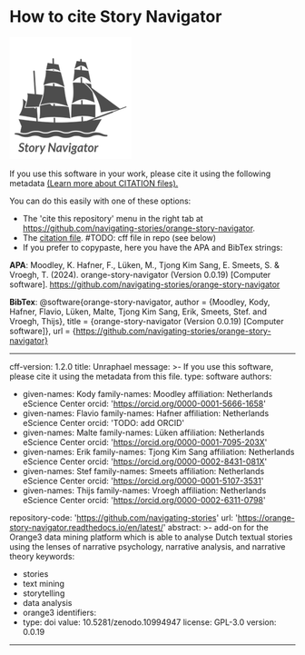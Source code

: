 How to cite Story Navigator
=======
![](../../doc/widgets/images/storynavigator_logo_small.png)


If you use this software in your work, please cite it using the following metadata [(Learn more about CITATION files).](https://docs.github.com/en/repositories/managing-your-repositorys-settings-and-features/customizing-your-repository/about-citation-files)

You can do this easily with one of these options:

- The 'cite this repository' menu in the right tab at https://github.com/navigating-stories/orange-story-navigator.
- The [citation file](CITATION.cff). #TODO: cff file in repo (see below)
- If you prefer to copypaste, here you have the APA and BibTex strings:
 
**APA**: Moodley, K. Hafner, F., Lüken, M., Tjong Kim Sang, E. Smeets, S. & Vroegh, T. (2024). orange-story-navigator (Version 0.0.19) [Computer software]. https://github.com/navigating-stories/orange-story-navigator

**BibTex**: @software{orange-story-navigator,
  author = {Moodley, Kody, Hafner, Flavio, Lüken, Malte, Tjong Kim Sang, Erik, Smeets, Stef. and Vroegh, Thijs},
  title = {orange-story-navigator (Version 0.0.19) [Computer software]},
  url = {https://github.com/navigating-stories/orange-story-navigator}
    
-----------------------------------------------
cff-version: 1.2.0
title: Unraphael
message: >-
  If you use this software, please cite it using the
  metadata from this file.
type: software
authors:
  - given-names: Kody
    family-names: Moodley
    affiliation: Netherlands eScience Center
    orcid: 'https://orcid.org/0000-0001-5666-1658'
  - given-names: Flavio
    family-names: Hafner
    affiliation: Netherlands eScience Center
    orcid: 'TODO: add ORCID'
  - given-names: Malte
    family-names: Lüken
    affiliation: Netherlands eScience Center
    orcid: 'https://orcid.org/0000-0001-7095-203X'
  - given-names: Erik
    family-names: Tjong Kim Sang
    affiliation: Netherlands eScience Center
    orcid: 'https://orcid.org/0000-0002-8431-081X'
  - given-names: Stef
    family-names: Smeets
    affiliation: Netherlands eScience Center
    orcid: 'https://orcid.org/0000-0001-5107-3531'
  - given-names: Thijs
    family-names: Vroegh
    affiliation: Netherlands eScience Center
    orcid: 'https://orcid.org/0000-0002-6311-0798'
  
repository-code: 'https://github.com/navigating-stories'
url: 'https://orange-story-navigator.readthedocs.io/en/latest/'
abstract: >-
  add-on for the Orange3 data mining platform which is able to analyse Dutch textual stories using the lenses of narrative psychology, narrative analysis, and narrative theory
keywords:
  - stories
  - text mining
  - storytelling
  - data analysis
  - orange3
identifiers:
  - type: doi
    value: 10.5281/zenodo.10994947
license: GPL-3.0
version: 0.0.19

-----------------------------------------------
